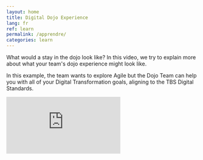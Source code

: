 ```yaml
---
layout: home
title: Digital Dojo Experience
lang: fr
ref: learn
permalink: /apprendre/
categories: learn
---
```


What would a stay in the dojo look like? In this video, we try to explain more about what your team's dojo experience might look like.

In this example, the team wants to explore Agile but the Dojo Team can help you with all of your Digital Transformation goals, aligning to the TBS Digital Standards.

<div class="iframe">
    <iframe src="https://www.youtube.com/embed/vOywFQBm11A" title="YouTube video player" frameborder="0" allow="accelerometer; autoplay; clipboard-write; encrypted-media; gyroscope; picture-in-picture" allowfullscreen></iframe>
</div>
